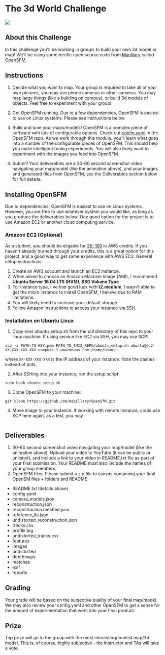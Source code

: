 # The 3d World Challenge

![](../videos/opensfm_demo.gif)

## About this Challenge
In this challenge you'll be working in groups to build your own 3d model or map! We'll be using some terrific open source code from [Mapillary](https://www.mapillary.com/) called [OpenSFM](https://github.com/mapillary/OpenSfM). 

## Instructions

1. Decide what you want to map. Your group is required to take all of your own pictures, you may use phone cameras or other cameras. You may map large things (like a buliding on campus), or build 3d models of objects. Feel free to experiment with your group! 

2. Get OpenSFM running. Due to a few dependencies, OpenSFM is easiest to use on Linux systems. Please see instructions below. 

3. Build and tune your maps/models! OpenSFM is a complex piece of softward with lots of configurable options. Check out [config.yaml](https://github.com/mapillary/OpenSfM/blob/master/config.yaml) in the OpenSFM repo. As we work through this module, you'll learn what goes into a number of the configurable pieces of OpenSFM. This should help you make intelligent tuning experiments. You will also likely want to experiment with the images you feed into OpenSFM. 

4. Submit! Your deliverables are a 30-60 second screenshot video navigating your map/model (like the animation above), and your images and generated files from OpenSFM, see the Deliverables section below for full details. 


## Installing OpenSFM

Due to dependencies, OpenSFM is easiest to use on Linux systems. However, you are free to use whatever system you would like, as long as you produce the deliverables below. One good option for the project is to use Amazon EC2 or another cloud computing service. 

### Amazon EC2 (Optional)
As a student, you should be eligable for [$35-$100](https://aws.amazon.com/blogs/aws/aws-educate-credits-training-content-and-collaboration-for-students-educators/) in AWS credits. If you haven't already burned through your credits, this is a great option for this project, and a good way to get some experience with AWS EC2. General setup instructions:

1. Create an AWS account and launch an EC2 instance.
2. When asked to choose an Amazon Machine Image (AMI), I recommend **Ubuntu Server 16.04 LTS (HVM), SSD Volume Type**
3. For instance type, I've had good luck with **t2.medium**, I wasn't able to get the micro instance to install OpenSFM, I believe due to RAM limitations. 
4. You will likely need to increase your default storage. 
5. Follow Amazon instructions to access your instance via SSH.

### Installation on Ubuntu Linux

1. Copy over ubuntu_setup.sh from the util directory of this repo to your linux machine. If using service like EC2 via SSH, you may use SCP: 

```
scp -i PATH-TO-KEY.pem PATH_TO_THIS_REPO/ubuntu_setup.sh ubuntu@ec2-XX-XXX-XXX-XXX.compute-1.amazonaws.com:/home/ubuntu
```

where `XX-XXX-XXX-XXX` is the IP address of your instance. Note the dashes instead of dots. 

2. After SSHing into your instance, run the setup script:

```
sudo bash ubuntu_setup.sh 
```

3. Clone OpenSFM to your machine:

```
git clone https://github.com/mapillary/OpenSfM.git
```

4. Move image to your instance. If working with remote instance, could use SCP here again, as a test, you may 

```

```





## Deliverables
1. 30-60 second screenshot video navigating your map/model (like the animation above). Upload your video to YouTube (it can be public or unlisted), and include a link to your video in README.txt file as part of your final submission. Your README must also include the names of your group members. 
2. OpenSFM files. Please submit a zip file to canvas containing your final OpenSM files + folders and README: 
- README.txt (details above)
- config.yaml 
- camera_models.json  
- reconstruction.json 
- reconstruction.meshed.json
- reference_lla.json
- undistorted_reconstruction.json
- tracks.csv
- profile.log
- undistorted_tracks.csv
- features             
- images         
- undistorted
- depthmaps           
- matches                
- exif                  
- reports                     

## Grading
Your grade will be based on the subjective quality of your final map/model. We may also review your config.yaml and other OpenSFM to get a sense for the amount of experimentation that went into your final product. 

## Prize
Top prize will go to the group with the most interesting/coolest map/3d model. This is, of course, highly subjective - the Instructor and TAs will take a vote. 



